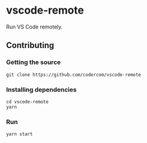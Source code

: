 # vscode-remote

Run VS Code remotely.

## Contributing

### Getting the source

```
git clone https://github.com/codercom/vscode-remote
```

### Installing dependencies

```
cd vscode-remote
yarn
```

### Run

```
yarn start
```
